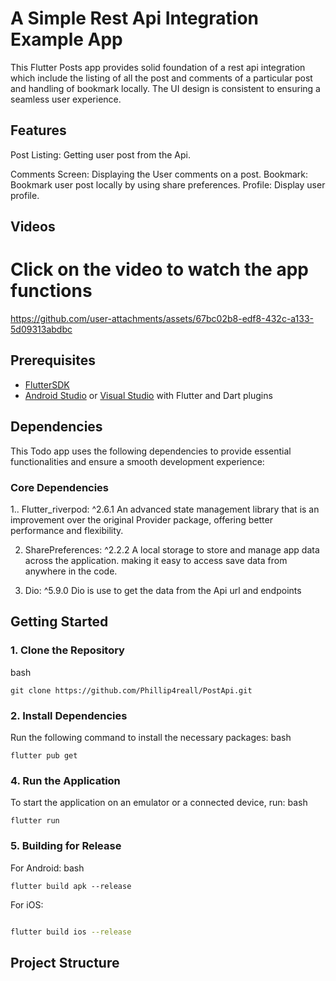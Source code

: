 # A Simple Rest Api Integration Example App


This Flutter Posts app provides solid foundation of a rest api integration which include the listing of all the post and comments of a particular post and handling of bookmark locally.
The UI design is consistent to ensuring a seamless user experience.


## Features
Post Listing: Getting user post from the Api.

Comments Screen: Displaying the User comments on a post.
Bookmark: Bookmark user post locally by using share preferences.
Profile: Display user profile.

## Videos
# Click on the video to watch the app functions

https://github.com/user-attachments/assets/67bc02b8-edf8-432c-a133-5d09313abdbc


## Prerequisites
- [FlutterSDK](https://flutter.dev/docs/get-started/install)
- [Android Studio](https://developer.android.com/studio) or [Visual Studio](https://visualstudio.microsoft.com/) with Flutter and Dart plugins

## Dependencies
This Todo app uses the following dependencies to provide essential functionalities and ensure a smooth development experience:


### Core Dependencies

1.. Flutter_riverpod: ^2.6.1
An advanced state management library that is an improvement over the original Provider package, offering better performance and flexibility.

2. SharePreferences: ^2.2.2
A local storage to store and manage app data across the application. making it easy to access save data  from anywhere in the code.

3. Dio: ^5.9.0
   Dio is use to get the data from the Api url and endpoints

## Getting Started
### 1. Clone the Repository
bash
```Copy code
git clone https://github.com/Phillip4reall/PostApi.git
```

### 2. Install Dependencies
Run the following command to install the necessary packages:
bash
```Copy code
flutter pub get
```

### 4. Run the Application
To start the application on an emulator or a connected device, run:
bash
```Copy code
flutter run
```

### 5. Building for Release
For Android:
bash
```Copy code
flutter build apk --release
```

For iOS:
```bash

flutter build ios --release
```

## Project Structure

         







